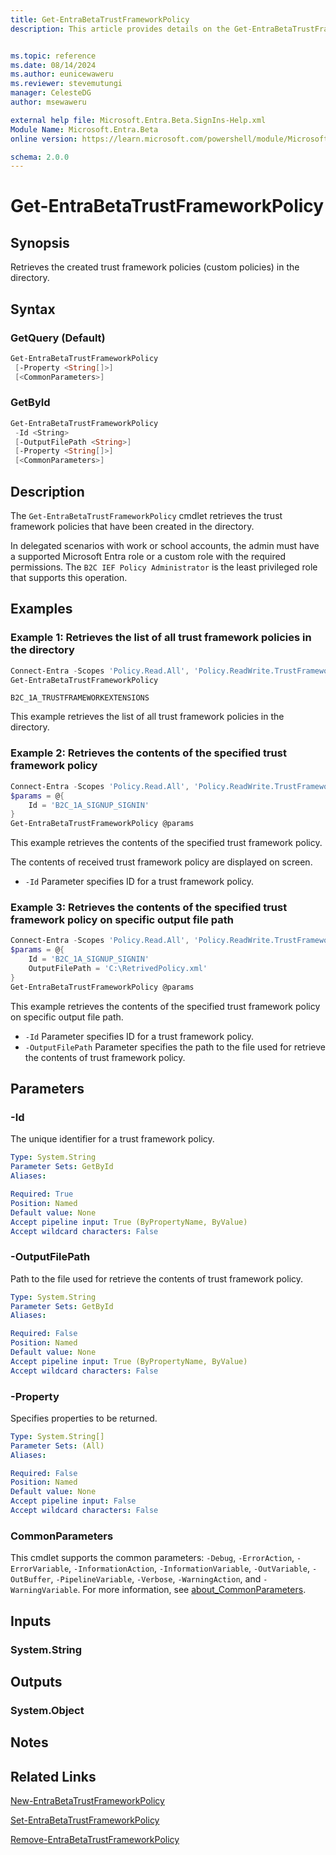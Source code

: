 ```yaml
---
title: Get-EntraBetaTrustFrameworkPolicy
description: This article provides details on the Get-EntraBetaTrustFrameworkPolicy command.


ms.topic: reference
ms.date: 08/14/2024
ms.author: eunicewaweru
ms.reviewer: stevemutungi
manager: CelesteDG
author: msewaweru

external help file: Microsoft.Entra.Beta.SignIns-Help.xml
Module Name: Microsoft.Entra.Beta
online version: https://learn.microsoft.com/powershell/module/Microsoft.Entra.Beta/Get-EntraBetaTrustFrameworkPolicy

schema: 2.0.0
---
```


# Get-EntraBetaTrustFrameworkPolicy

## Synopsis

Retrieves the created trust framework policies (custom policies) in the directory.

## Syntax

### GetQuery (Default)

```powershell
Get-EntraBetaTrustFrameworkPolicy
 [-Property <String[]>]
 [<CommonParameters>]
```

### GetById

```powershell
Get-EntraBetaTrustFrameworkPolicy
 -Id <String>
 [-OutputFilePath <String>]
 [-Property <String[]>]
 [<CommonParameters>]
```

## Description

The `Get-EntraBetaTrustFrameworkPolicy` cmdlet retrieves the trust framework policies that have been created in the directory.

In delegated scenarios with work or school accounts, the admin must have a supported Microsoft Entra role or a custom role with the required permissions. The `B2C IEF Policy Administrator` is the least privileged role that supports this operation.

## Examples

### Example 1: Retrieves the list of all trust framework policies in the directory

```powershell
Connect-Entra -Scopes 'Policy.Read.All', 'Policy.ReadWrite.TrustFramework'
Get-EntraBetaTrustFrameworkPolicy
```

```Output                                             Id                                                                                                               ---                                              B2C_1A_SIGNUP_SIGNIN                                                                                             B2C_1A_TRUSTFRAMEWORKBASE
B2C_1A_TRUSTFRAMEWORKEXTENSIONS
```

This example retrieves the list of all trust framework policies in the directory.

### Example 2: Retrieves the contents of the specified trust framework policy

```powershell
Connect-Entra -Scopes 'Policy.Read.All', 'Policy.ReadWrite.TrustFramework'
$params = @{
    Id = 'B2C_1A_SIGNUP_SIGNIN'
}
Get-EntraBetaTrustFrameworkPolicy @params
```

This example retrieves the contents of the specified trust framework policy.

The contents of received trust framework policy are displayed on screen.

- `-Id` Parameter specifies ID for a trust framework policy.

### Example 3: Retrieves the contents of the specified trust framework policy on specific output file path

```powershell
Connect-Entra -Scopes 'Policy.Read.All', 'Policy.ReadWrite.TrustFramework'
$params = @{
    Id = 'B2C_1A_SIGNUP_SIGNIN'
    OutputFilePath = 'C:\RetrivedPolicy.xml'
}
Get-EntraBetaTrustFrameworkPolicy @params
```

This example retrieves the contents of the specified trust framework policy on specific output file path.

- `-Id` Parameter specifies ID for a trust framework policy.
- `-OutputFilePath` Parameter specifies the path to the file used for retrieve the contents of trust framework policy.

## Parameters

### -Id

The unique identifier for a trust framework policy.

```yaml
Type: System.String
Parameter Sets: GetById
Aliases:

Required: True
Position: Named
Default value: None
Accept pipeline input: True (ByPropertyName, ByValue)
Accept wildcard characters: False
```

### -OutputFilePath

Path to the file used for retrieve the contents of trust framework policy.

```yaml
Type: System.String
Parameter Sets: GetById
Aliases:

Required: False
Position: Named
Default value: None
Accept pipeline input: True (ByPropertyName, ByValue)
Accept wildcard characters: False
```

### -Property

Specifies properties to be returned.

```yaml
Type: System.String[]
Parameter Sets: (All)
Aliases:

Required: False
Position: Named
Default value: None
Accept pipeline input: False
Accept wildcard characters: False
```

### CommonParameters

This cmdlet supports the common parameters: `-Debug`, `-ErrorAction`, `-ErrorVariable`, `-InformationAction`, `-InformationVariable`, `-OutVariable`, `-OutBuffer`, `-PipelineVariable`, `-Verbose`, `-WarningAction`, and `-WarningVariable`. For more information, see [about_CommonParameters](https://go.microsoft.com/fwlink/?LinkID=113216).

## Inputs

### System.String

## Outputs

### System.Object

## Notes

## Related Links

[New-EntraBetaTrustFrameworkPolicy](New-EntraBetaTrustFrameworkPolicy.md)

[Set-EntraBetaTrustFrameworkPolicy](Set-EntraBetaTrustFrameworkPolicy.md)

[Remove-EntraBetaTrustFrameworkPolicy](Remove-EntraBetaTrustFrameworkPolicy.md)
